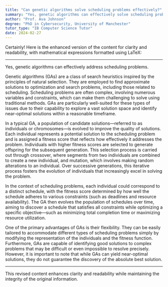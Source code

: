 ```yaml
---
title: "Can genetic algorithms solve scheduling problems effectively?"
summary: "Yes, genetic algorithms can effectively solve scheduling problems."
author: "Prof. Ava Johnson"
degree: "PhD in Cybersecurity, University of Manchester"
tutor_type: "IB Computer Science Tutor"
date: 2024-02-27
---
```


Certainly! Here is the enhanced version of the content for clarity and readability, with mathematical expressions formatted using LaTeX:

---

Yes, genetic algorithms can effectively address scheduling problems.

Genetic algorithms (GAs) are a class of search heuristics inspired by the principles of natural selection. They are employed to find approximate solutions to optimization and search problems, including those related to scheduling. Scheduling problems are often complex, involving numerous variables and constraints, which can make them challenging to solve using traditional methods. GAs are particularly well-suited for these types of issues due to their capability to explore a vast solution space and identify near-optimal solutions within a reasonable timeframe.

In a typical GA, a population of candidate solutions—referred to as individuals or chromosomes—is evolved to improve the quality of solutions. Each individual represents a potential solution to the scheduling problem and is assigned a fitness score that reflects how effectively it addresses the problem. Individuals with higher fitness scores are selected to generate offspring for the subsequent generation. This selection process is carried out through crossover, where segments from two individuals are combined to create a new individual, and mutation, which involves making random alterations to an individual. Over successive generations, this iterative process fosters the evolution of individuals that increasingly excel in solving the problem.

In the context of scheduling problems, each individual could correspond to a distinct schedule, with the fitness score determined by how well the schedule adheres to various constraints (such as deadlines and resource availability). The GA then evolves the population of schedules over time, aiming to discover a schedule that satisfies all constraints while optimizing a specific objective—such as minimizing total completion time or maximizing resource utilization.

One of the primary advantages of GAs is their flexibility. They can be easily tailored to accommodate different types of scheduling problems simply by modifying the representation of the individuals and the fitness function. Furthermore, GAs are capable of identifying good solutions to complex problems that may be difficult or even impossible to resolve precisely. However, it is important to note that while GAs can yield near-optimal solutions, they do not guarantee the discovery of the absolute best solution.

--- 

This revised content enhances clarity and readability while maintaining the integrity of the original information.
    
